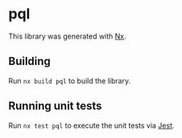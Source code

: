# pql

This library was generated with [Nx](https://nx.dev).

## Building

Run `nx build pql` to build the library.

## Running unit tests

Run `nx test pql` to execute the unit tests via [Jest](https://jestjs.io).
